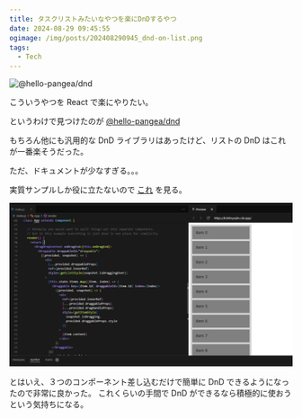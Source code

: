 ```yaml
---
title: タスクリストみたいなやつを楽にDnDするやつ
date: 2024-08-29 09:45:55
ogimage: /img/posts/202408290945_dnd-on-list.png
tags:
  - Tech
---
```


![@hello-pangea/dnd](https://user-images.githubusercontent.com/2182637/53614150-efbed780-3c2c-11e9-9204-a5d2e746faca.gif)

こういうやつを React で楽にやりたい。

というわけで見つけたのが [@hello-pangea/dnd](https://www.npmjs.com/package/@hello-pangea/dnd)

もちろん他にも汎用的な DnD ライブラリはあったけど、リストの DnD はこれが一番楽そうだった。

ただ、ドキュメントが少なすぎる。。。

実質サンプルしか役に立たないので [これ](https://github.com/hello-pangea/dnd/blob/HEAD/docs/about/examples.md) を見る。

![サンプルコード](/img/posts/202408290945/dnd.png)

とはいえ、３つのコンポーネント差し込むだけで簡単に DnD できるようになったので非常に良かった。
これくらいの手間で DnD ができるなら積極的に使おうという気持ちになる。
